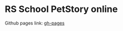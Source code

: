 # RS School PetStory online

Github pages link: [gh-pages](https://238samixd.github.io/online-zoo/pages/main/)
